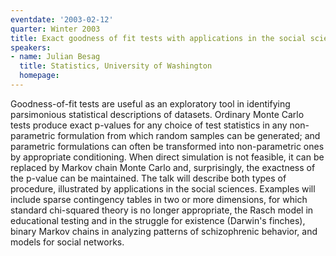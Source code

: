```yaml
---
eventdate: '2003-02-12'
quarter: Winter 2003
title: Exact goodness of fit tests with applications in the social sciences
speakers:
- name: Julian Besag
  title: Statistics, University of Washington
  homepage:
---
```

Goodness-of-fit tests are useful as an exploratory tool in identifying parsimonious statistical descriptions of datasets. Ordinary Monte Carlo tests produce exact p-values for any choice of test statistics in any non-parametric formulation from which random samples can be generated; and parametric formulations can often be transformed into non-parametric ones by appropriate conditioning. When direct simulation is not feasible, it can be replaced by Markov chain Monte Carlo and, surprisingly, the exactness of the p-value can be maintained. The talk will describe both types of procedure, illustrated by applications in the social sciences. Examples will include sparse contingency tables in two or more dimensions, for which standard chi-squared theory is no longer appropriate, the Rasch model in educational testing and in the struggle for existence (Darwin's finches), binary Markov chains in analyzing patterns of schizophrenic behavior, and models for social networks.
